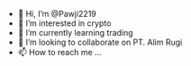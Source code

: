- 👋 Hi, I’m @Pawji2219
- 👀 I’m interested in crypto
- 🌱 I’m currently learning trading
- 💞️ I’m looking to collaborate on PT. Alim Rugi
- 📫 How to reach me ...

<!---
Pawji2219/Pawji2219 is a ✨ special ✨ repository because its `README.md` (this file) appears on your GitHub profile.
You can click the Preview link to take a look at your changes.
--->
